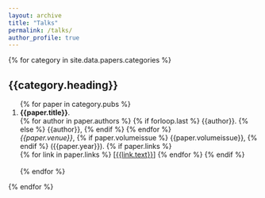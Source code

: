 ```yaml
---
layout: archive
title: "Talks"
permalink: /talks/
author_profile: true
---
```


{% for category in site.data.papers.categories %}
  <h2>{{category.heading}}</h2>
  <ol>
  {% for paper in category.pubs %}
    <li><strong>{{paper.title}}</strong>.
    <br>
    {% for author in paper.authors %}
      {% if forloop.last %}
        {{author}}.
    {% else %}
        {{author}},
    {% endif %}
    {% endfor %}
    <br>
    <em>{{paper.venue}}</em>, 
    {% if paper.volumeissue %}
      {{paper.volumeissue}},
    {% endif %}
    ({{paper.year}}).
    {% if paper.links %}
    <br>
      {% for link in paper.links %}
        [<a href="{{link.url}}">{{link.text}}</a>] 
      {% endfor %}
    {% endif %}
    <br><br></li>
  {% endfor %}
  </ol>
{% endfor %}
